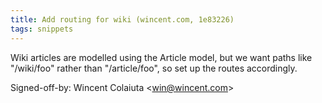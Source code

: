 ```yaml
---
title: Add routing for wiki (wincent.com, 1e83226)
tags: snippets
---
```


Wiki articles are modelled using the Article model, but we want paths like "/wiki/foo" rather than "/article/foo", so set up the routes accordingly.

Signed-off-by: Wincent Colaiuta &lt;win@wincent.com&gt;
